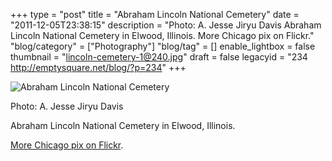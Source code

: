 +++
type = "post"
title = "Abraham Lincoln National Cemetery"
date = "2011-12-05T23:38:15"
description = "Photo: A. Jesse Jiryu Davis Abraham Lincoln National Cemetery in Elwood, Illinois. More Chicago pix on Flickr."
"blog/category" = ["Photography"]
"blog/tag" = []
enable_lightbox = false
thumbnail = "lincoln-cemetery-1@240.jpg"
draft = false
legacyid = "234 http://emptysquare.net/blog/?p=234"
+++

<p><img style="display:block; margin-left:auto; margin-right:auto;" src="lincoln-cemetery-1.jpg" title="Abraham Lincoln National Cemetery" /></p>
<p>Photo: A. Jesse Jiryu Davis</p>
<p>Abraham Lincoln National Cemetery in Elwood, Illinois.</p>
<p><a href="http://www.flickr.com/photos/emptysquare/sets/72157627001549857/">More Chicago pix on
Flickr</a>.</p>
    